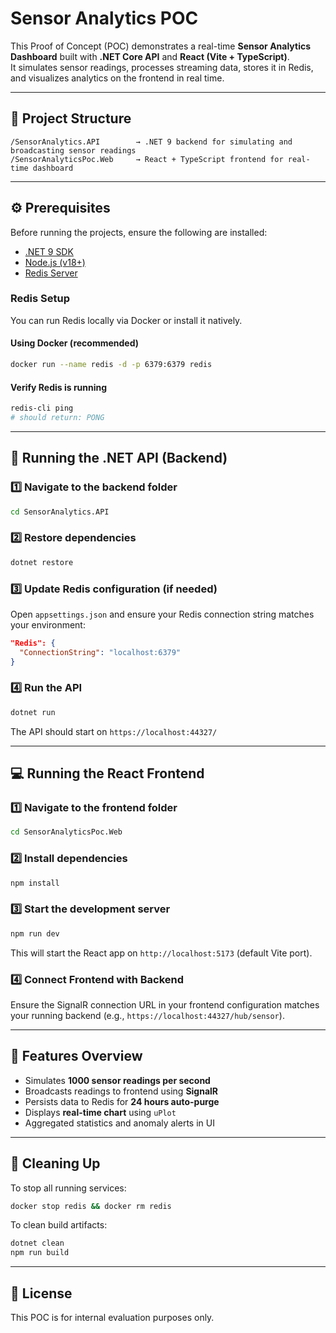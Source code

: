 # Sensor Analytics POC

This Proof of Concept (POC) demonstrates a real-time **Sensor Analytics
Dashboard** built with **.NET Core API** and **React (Vite +
TypeScript)**.\
It simulates sensor readings, processes streaming data, stores it in
Redis, and visualizes analytics on the frontend in real time.

------------------------------------------------------------------------

## 🧩 Project Structure

    /SensorAnalytics.API        → .NET 9 backend for simulating and broadcasting sensor readings
    /SensorAnalyticsPoc.Web     → React + TypeScript frontend for real-time dashboard

------------------------------------------------------------------------

## ⚙️ Prerequisites

Before running the projects, ensure the following are installed:

-   [.NET 9 SDK](https://dotnet.microsoft.com/en-us/download/dotnet/9.0)
-   [Node.js (v18+)](https://nodejs.org/)
-   [Redis Server](https://redis.io/download/)

### Redis Setup

You can run Redis locally via Docker or install it natively.

#### Using Docker (recommended)

``` bash
docker run --name redis -d -p 6379:6379 redis
```

#### Verify Redis is running

``` bash
redis-cli ping
# should return: PONG
```

------------------------------------------------------------------------

## 🚀 Running the .NET API (Backend)

### 1️⃣ Navigate to the backend folder

``` bash
cd SensorAnalytics.API
```

### 2️⃣ Restore dependencies

``` bash
dotnet restore
```

### 3️⃣ Update Redis configuration (if needed)

Open `appsettings.json` and ensure your Redis connection string matches
your environment:

``` json
"Redis": {
  "ConnectionString": "localhost:6379"
}
```

### 4️⃣ Run the API

``` bash
dotnet run
```

The API should start on `https://localhost:44327/` 

------------------------------------------------------------------------

## 💻 Running the React Frontend

### 1️⃣ Navigate to the frontend folder

``` bash
cd SensorAnalyticsPoc.Web
```

### 2️⃣ Install dependencies

``` bash
npm install
```

### 3️⃣ Start the development server

``` bash
npm run dev
```

This will start the React app on `http://localhost:5173` (default Vite
port).

### 4️⃣ Connect Frontend with Backend

Ensure the SignalR connection URL in your frontend configuration matches
your running backend (e.g., `https://localhost:44327/hub/sensor`).

------------------------------------------------------------------------

## 🧠 Features Overview

-   Simulates **1000 sensor readings per second**
-   Broadcasts readings to frontend using **SignalR**
-   Persists data to Redis for **24 hours auto-purge**
-   Displays **real-time chart** using `uPlot`
-   Aggregated statistics and anomaly alerts in UI

------------------------------------------------------------------------

## 🧹 Cleaning Up

To stop all running services:

``` bash
docker stop redis && docker rm redis
```

To clean build artifacts:

``` bash
dotnet clean
npm run build
```

------------------------------------------------------------------------

## 📄 License

This POC is for internal evaluation purposes only.
